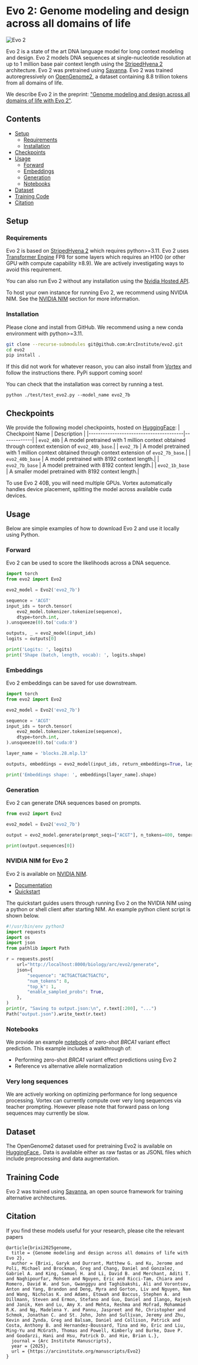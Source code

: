 # Evo 2: Genome modeling and design across all domains of life

![Evo 2](evo2.jpg)

Evo 2 is a state of the art DNA language model for long context modeling and design. Evo 2 models DNA sequences at single-nucleotide resolution at up to 1 million base pair context length using the [StripedHyena 2](https://github.com/Zymrael/savanna/blob/main/paper.pdf) architecture. Evo 2 was pretrained using [Savanna](https://github.com/Zymrael/savanna). Evo 2 was trained autoregressively on [OpenGenome2](https://huggingface.co/datasets/arcinstitute/opengenome2), a dataset containing 8.8 trillion tokens from all domains of life.

We describe Evo 2 in the preprint:
["Genome modeling and design across all domains of life with Evo 2"](https://arcinstitute.org/manuscripts/Evo2).

## Contents

- [Setup](#setup)
  - [Requirements](#requirements)
  - [Installation](#installation)
- [Checkpoints](#checkpoints)
- [Usage](#usage)
  - [Forward](#forward)
  - [Embeddings](#embeddings)
  - [Generation](#generation)
  - [Notebooks](#notebooks)
- [Dataset](#dataset)
- [Training Code](#dataset)
- [Citation](#citation)


## Setup

### Requirements

Evo 2 is based on [StripedHyena 2](https://github.com/Zymrael/vortex) which requires python>=3.11. Evo 2 uses [Transformer Engine](https://github.com/NVIDIA/TransformerEngine) FP8 for some layers which requires an H100 (or other GPU with compute capability ≥8.9). We are actively investigating ways to avoid this requirement.


You can also run Evo 2 without any installation using the [Nvidia Hosted API](https://build.nvidia.com/arc/evo2-40b).

To host your own instance for running Evo 2, we recommend using NVIDIA NIM. See the [NVIDIA NIM](#nvidia-nim-for-evo-2) section for more information.

### Installation

Please clone and install from GitHub. We recommend using a new conda environment with python>=3.11.

```bash
git clone --recurse-submodules git@github.com:ArcInstitute/evo2.git
cd evo2
pip install .
```

If this did not work for whatever reason, you can also install from [Vortex](https://github.com/Zymrael/vortex) and follow the instructions there. PyPi support coming soon!

You can check that the installation was correct by running a test.

```
python ./test/test_evo2.py --model_name evo2_7b
```

## Checkpoints

We provide the following model checkpoints, hosted on [HuggingFace](https://huggingface.co/arcinstitute):
| Checkpoint Name                        | Description |
|----------------------------------------|-------------|
| `evo2_40b`  | A model pretrained with 1 million context obtained through context extension of `evo2_40b_base`.|
| `evo2_7b`  | A model pretrained with 1 million context obtained through context extension of `evo2_7b_base`.|
| `evo2_40b_base`  | A model pretrained with 8192 context length.|
| `evo2_7b_base`  | A model pretrained with 8192 context length.|
| `evo2_1b_base`  | A smaller model pretrained with 8192 context length.|

To use Evo 2 40B, you will need multiple GPUs. Vortex automatically handles device placement, splitting the model across available cuda devices.

## Usage

Below are simple examples of how to download Evo 2 and use it locally using Python.

### Forward

Evo 2 can be used to score the likelihoods across a DNA sequence.

```python
import torch
from evo2 import Evo2

evo2_model = Evo2('evo2_7b')

sequence = 'ACGT'
input_ids = torch.tensor(
    evo2_model.tokenizer.tokenize(sequence),
    dtype=torch.int,
).unsqueeze(0).to('cuda:0')

outputs, _ = evo2_model(input_ids)
logits = outputs[0]

print('Logits: ', logits)
print('Shape (batch, length, vocab): ', logits.shape)
```

### Embeddings

Evo 2 embeddings can be saved for use downstream.

```python
import torch
from evo2 import Evo2

evo2_model = Evo2('evo2_7b')

sequence = 'ACGT'
input_ids = torch.tensor(
    evo2_model.tokenizer.tokenize(sequence),
    dtype=torch.int,
).unsqueeze(0).to('cuda:0')

layer_name = 'blocks.28.mlp.l3'

outputs, embeddings = evo2_model(input_ids, return_embeddings=True, layer_names=[layer_name])

print('Embeddings shape: ', embeddings[layer_name].shape)
```

### Generation

Evo 2 can generate DNA sequences based on prompts.

```python
from evo2 import Evo2

evo2_model = Evo2('evo2_7b')

output = evo2_model.generate(prompt_seqs=["ACGT"], n_tokens=400, temperature=1.0, top_k=4)

print(output.sequences[0])
```

### NVIDIA NIM for Evo 2

Evo 2 is available on [NVIDIA NIM](https://catalog.ngc.nvidia.com/containers?filters=&orderBy=scoreDESC&query=evo2&page=&pageSize=).

- [Documentation](https://docs.nvidia.com/nim/bionemo/evo2/latest/overview.html)
- [Quickstart](https://docs.nvidia.com/nim/bionemo/evo2/latest/quickstart-guide.html)

The quickstart guides users through running Evo 2 on the NVIDIA NIM using a python or shell client after starting NIM. An example python client script is shown below.

```python
#!/usr/bin/env python3
import requests
import os
import json
from pathlib import Path

r = requests.post(
    url="http://localhost:8000/biology/arc/evo2/generate",
    json={
        "sequence": "ACTGACTGACTGACTG",
        "num_tokens": 8,
        "top_k": 1,
        "enable_sampled_probs": True,
    },
)
print(r, "Saving to output.json:\n", r.text[:200], "...")
Path("output.json").write_text(r.text)
```

### Notebooks

We provide an example [notebook](https://github.com/ArcInstitute/evo2/blob/main/notebooks/brca1/brca1_zero_shot_vep.ipynb) of zero-shot *BRCA1* variant effect prediction. This example includes a walkthrough of:
- Performing zero-shot *BRCA1* variant effect predictions using Evo 2
- Reference vs alternative allele normalization

### Very long sequences

We are actively working on optimizing performance for long sequence processing. Vortex can currently compute over very long sequences via teacher prompting. However please note that forward pass on long sequences may currently be slow. 

## Dataset

The OpenGenome2 dataset used for pretraining Evo2 is available on [HuggingFace ](https://huggingface.co/datasets/arcinstitute/opengenome2). Data is available either as raw fastas or as JSONL files which include preprocessing and data augmentation.

## Training Code

Evo 2 was trained using [Savanna](https://github.com/Zymrael/savanna), an open source framework for training alternative architectures.

## Citation

If you find these models useful for your research, please cite the relevant papers

```
@article{brixi2025genome,
  title = {Genome modeling and design across all domains of life with Evo 2},
  author = {Brixi, Garyk and Durrant, Matthew G. and Ku, Jerome and Poli, Michael and Brockman, Greg and Chang, Daniel and Gonzalez, Gabriel A. and King, Samuel H. and Li, David B. and Merchant, Aditi T. and Naghipourfar, Mohsen and Nguyen, Eric and Ricci-Tam, Chiara and Romero, David W. and Sun, Gwanggyu and Taghibakshi, Ali and Vorontsov, Anton and Yang, Brandon and Deng, Myra and Gorton, Liv and Nguyen, Nam and Wang, Nicholas K. and Adams, Etowah and Baccus, Stephen A. and Dillmann, Steven and Ermon, Stefano and Guo, Daniel and Ilango, Rajesh and Janik, Ken and Lu, Amy X. and Mehta, Reshma and Mofrad, Mohammad R.K. and Ng, Madelena Y. and Pannu, Jaspreet and Ré, Christopher and Schmok, Jonathan C. and St. John, John and Sullivan, Jeremy and Zhu, Kevin and Zynda, Greg and Balsam, Daniel and Collison, Patrick and Costa, Anthony B. and Hernandez-Boussard, Tina and Ho, Eric and Liu, Ming-Yu and McGrath, Thomas and Powell, Kimberly and Burke, Dave P. and Goodarzi, Hani and Hsu, Patrick D. and Hie, Brian L.},
  journal = {Arc Institute Manuscripts},
  year = {2025},
  url = {https://arcinstitute.org/manuscripts/Evo2}
}
```
